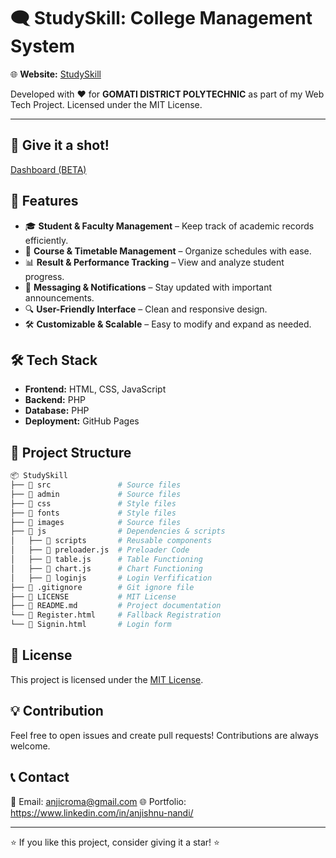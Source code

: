 # 🗨️ StudySkill: College Management System

🌐 **Website:** [StudySkill](https://cromaguy.github.io/StudySkill/)

Developed with ❤️ for **GOMATI DISTRICT POLYTECHNIC** as part of my Web Tech Project. Licensed under the MIT License.

---

## 🚀 Give it a shot!
[Dashboard (BETA)](https://cromaguy.github.io/StudySkill/Hod/Hod-Dash.html)



## 📌 Features

- 🎓 **Student & Faculty Management** – Keep track of academic records efficiently.
- 📅 **Course & Timetable Management** – Organize schedules with ease.
- 📊 **Result & Performance Tracking** – View and analyze student progress.
- 📩 **Messaging & Notifications** – Stay updated with important announcements.
- 🔍 **User-Friendly Interface** – Clean and responsive design.
- 🛠 **Customizable & Scalable** – Easy to modify and expand as needed.



## 🛠 Tech Stack

- **Frontend:** HTML, CSS, JavaScript 
- **Backend:** PHP
- **Database:** PHP
- **Deployment:** GitHub Pages 


## 📂 Project Structure

```bash
📦 StudySkill
├── 📁 src               # Source files
├── 📁 admin             # Source files
├── 📁 css               # Style files
├── 📁 fonts             # Style files
├── 📁 images            # Source files
├── 📁 js                # Dependencies & scripts
│   ├── 📁 scripts       # Reusable components
│   ├── 📜 preloader.js  # Preloader Code
│   ├── 📜 table.js      # Table Functioning
│   ├── 📜 chart.js      # Chart Functioning
│   ├── 📜 loginjs       # Login Verfification
├── 📜 .gitignore        # Git ignore file
├── 📜 LICENSE           # MIT License
├── 📜 README.md         # Project documentation
└── 📜 Register.html     # Fallback Registration
└── 📜 Signin.html       # Login form
```




## 📜 License

This project is licensed under the [MIT License](LICENSE).



## 💡 Contribution

Feel free to open issues and create pull requests! Contributions are always welcome.



## 📞 Contact

📧 Email: anjicroma@gmail.com 
🌐 Portfolio: https://www.linkedin.com/in/anjishnu-nandi/

---

⭐ If you like this project, consider giving it a star! ⭐

